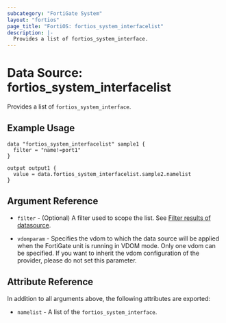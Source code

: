 ```yaml
---
subcategory: "FortiGate System"
layout: "fortios"
page_title: "FortiOS: fortios_system_interfacelist"
description: |-
  Provides a list of fortios_system_interface.
---
```


# Data Source: fortios_system_interfacelist
Provides a list of `fortios_system_interface`.

## Example Usage

```hcl
data "fortios_system_interfacelist" sample1 {
  filter = "name!=port1"
}

output output1 {
  value = data.fortios_system_interfacelist.sample2.namelist
}
```

## Argument Reference

* `filter` - (Optional) A filter used to scope the list. See [Filter results of datasource](https://registry.terraform.io/providers/fortinetdev/fortios/latest/docs/guides/fgt_filter).

* `vdomparam` - Specifies the vdom to which the data source will be applied when the FortiGate unit is running in VDOM mode. Only one vdom can be specified. If you want to inherit the vdom configuration of the provider, please do not set this parameter.

## Attribute Reference

In addition to all arguments above, the following attributes are exported:

* `namelist` -  A list of the `fortios_system_interface`.
